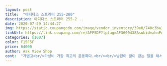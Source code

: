 ```yaml
---
layout: post 
title:  "아디다스 스트러터 255-280" 
description: 아디다스 스트러터 255-2 ..
date: 2020-07-29 14:44:27 
img: https://static.coupangcdn.com/image/vendor_inventory/39e0/740c3ba365ea28d323f1254cb7195aef29c86a57b462f754dea4bdafafd5.jpg 
linkUrl: https://link.coupang.com/re/AFFSDP?lptag=AF3600438&subid=ahnPublicAsk&pageKey=327967070&itemId=1046382934&vendorItemId=70641209136&traceid=V0-113-9751735a327a4be4 
categories: [1007] 
color: F15F5F 
price: 64000 
author: Ask View Shop 
cont:  "가볍고<br/>가성비 가장 최고의 운동화다.<br/><br/>남편이 많이 걷는 일을 해서<br/>넘 비싼건 부담 되고,<br/>다리와 무릎 건강 위해서<br/>두켤레 더 사서 쟁여놨다.<br/><br/>디자인도 너무 둔탁하지 않고 날렵하게 잘빠짐.<br/><br/>디자인은 보통,  대신 튼튼합니다<br/>맘같아선 한 열켤레 사두고 싶었음.<br/><br/>미끄럽지도 않고<br/>왼쪽 새끼 발가락 쪽이 걸립니다.<br/> 다소 딱딱한 재질 이구요!<br/>운동화 잘 고르는것도 중요한데<br/>운동화가 자주 닳아서 바꿔야하니<br/>이 두마리 토끼를 다 잡게 해주는<br/>이게 정말 가성비 갑의 운동화다.<br/><br/>이번에 세일 떴길래<br/>일단 두켤레 쟁여놓으니 므흣.<br/><br/>전체적으로 다 검정이라 때도 잘 안타고<br/>제 나이 맞는 상품입니다  ^^<br/>지금까지 써봤던 운동화중<br/>지난번에 한켤레 사서 잘 썼는데<br/>쿠션감도 좋다.<br/><br/>" 
---
```

